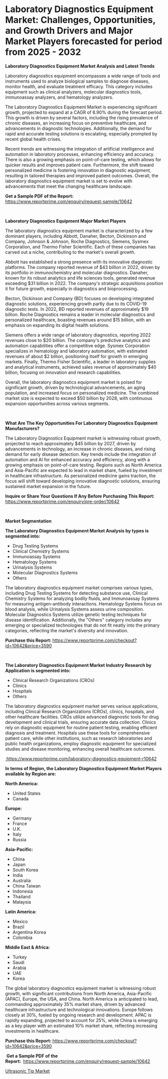 <p><h1>Laboratory Diagnostics Equipment Market: Challenges, Opportunities, and Growth Drivers and Major Market Players forecasted for period from 2025 - 2032</h1></p><p><strong>Laboratory Diagnostics Equipment Market Analysis and Latest Trends</strong></p>
<p><p>Laboratory diagnostics equipment encompasses a wide range of tools and instruments used to analyze biological samples to diagnose diseases, monitor health, and evaluate treatment efficacy. This category includes equipment such as clinical analyzers, molecular diagnostics tools, immunoassay analyzers, and hematology analyzers.</p><p>The Laboratory Diagnostics Equipment Market is experiencing significant growth, projected to expand at a CAGR of 8.90% during the forecast period. This growth is driven by several factors, including the rising prevalence of chronic diseases, an increasing focus on preventive healthcare, and advancements in diagnostic technologies. Additionally, the demand for rapid and accurate testing solutions is escalating, especially prompted by recent global health crises.</p><p>Recent trends are witnessing the integration of artificial intelligence and automation in laboratory processes, enhancing efficiency and accuracy. There is also a growing emphasis on point-of-care testing, which allows for quicker results and improves patient care. Furthermore, the shift toward personalized medicine is fostering innovation in diagnostic equipment, resulting in tailored therapies and improved patient outcomes. Overall, the laboratory diagnostics equipment market is set to evolve with advancements that meet the changing healthcare landscape.</p></p>
<p><strong>Get a Sample PDF of the Report:&nbsp;</strong> <a href="https://www.reportprime.com/enquiry/request-sample/10642?utm_campaign=3297&utm_medium=2&utm_source=Github&utm_content=ia&utm_term=20032025&utm_id=laboratory-diagnostics-equipment">https://www.reportprime.com/enquiry/request-sample/10642</a></p>
<p>&nbsp;</p>
<p><strong>Laboratory Diagnostics Equipment Major Market Players</strong></p>
<p><p>The laboratory diagnostics equipment market is characterized by a few dominant players, including Abbott, Danaher, Becton, Dickinson and Company, Johnson & Johnson, Roche Diagnostics, Siemens, Sysmex Corporation, and Thermo Fisher Scientific. Each of these companies has carved out a niche, contributing to the market's overall growth.</p><p>Abbott has established a strong presence with its innovative diagnostic platforms. The company reported revenue of $43 billion in 2022, driven by its portfolio in immunochemistry and molecular diagnostics. Danaher, known for its robust analytics and life sciences tools, generated revenue exceeding $31 billion in 2022. The company's strategic acquisitions position it for future growth, especially in diagnostics and bioprocessing.</p><p>Becton, Dickinson and Company (BD) focuses on developing integrated diagnostic solutions, experiencing growth partly due to its COVID-19 diagnostic tests. In 2022, BD reported revenues of approximately $19 billion. Roche Diagnostics remains a leader in molecular diagnostics and personalized healthcare, boasting revenues around $15 billion, with an emphasis on expanding its digital health solutions.</p><p>Siemens offers a wide range of laboratory diagnostics, reporting 2022 revenues close to $20 billion. The company's predictive analytics and automation capabilities offer a competitive edge. Sysmex Corporation specializes in hematology and laboratory automation, with estimated revenues of about $2 billion, positioning itself for growth in emerging markets. Finally, Thermo Fisher Scientific, a leader in laboratory supplies and analytical instruments, achieved sales revenue of approximately $40 billion, focusing on innovation and research capabilities.</p><p>Overall, the laboratory diagnostics equipment market is poised for significant growth, driven by technological advancements, an aging population, and increased focus on personalized medicine. The combined market size is expected to exceed $50 billion by 2028, with continuous expansion opportunities across various segments.</p></p>
<p>&nbsp;</p>
<p><strong>What Are The Key Opportunities For Laboratory Diagnostics Equipment Manufacturers?</strong></p>
<p><p>The Laboratory Diagnostics Equipment market is witnessing robust growth, projected to reach approximately $45 billion by 2027, driven by advancements in technology, an increase in chronic diseases, and rising demand for early disease detection. Key trends include the integration of automation and AI for enhanced accuracy and efficiency, along with a growing emphasis on point-of-care testing. Regions such as North America and Asia-Pacific are expected to lead in market share, fueled by investment in healthcare infrastructure. As personalized medicine gains traction, the focus will shift toward developing innovative diagnostic solutions, ensuring sustained market expansion in the future.</p></p>
<p><strong>Inquire or Share Your Questions If Any Before Purchasing This Report:</strong> <a href="https://www.reportprime.com/enquiry/pre-order/10642?utm_campaign=3297&utm_medium=2&utm_source=Github&utm_content=ia&utm_term=20032025&utm_id=laboratory-diagnostics-equipment">https://www.reportprime.com/enquiry/pre-order/10642</a></p>
<p>&nbsp;</p>
<p><strong>Market Segmentation</strong></p>
<p><strong>The Laboratory Diagnostics Equipment Market Analysis by types is segmented into:</strong></p>
<p><ul><li>Drug Testing Systems</li><li>Clinical Chemistry Systems</li><li>Immunoassay Systems</li><li>Hematology Systems</li><li>Urinalysis Systems</li><li>Molecular Diagnostics Systems</li><li>Others</li></ul></p>
<p><p>The laboratory diagnostics equipment market comprises various types, including Drug Testing Systems for detecting substance use, Clinical Chemistry Systems for analyzing bodily fluids, and Immunoassay Systems for measuring antigen-antibody interactions. Hematology Systems focus on blood analysis, while Urinalysis Systems assess urine composition. Molecular Diagnostics Systems utilize genetic testing techniques for disease identification. Additionally, the "Others" category includes any emerging or specialized technologies that do not fit neatly into the primary categories, reflecting the market's diversity and innovation.</p></p>
<p><strong>Purchase this Report:&nbsp;</strong><a href="https://www.reportprime.com/checkout?id=10642&price=3590&utm_campaign=3297&utm_medium=2&utm_source=Github&utm_content=ia&utm_term=20032025&utm_id=laboratory-diagnostics-equipment">https://www.reportprime.com/checkout?id=10642&price=3590</a></p>
<p>&nbsp;</p>
<p><strong>The Laboratory Diagnostics Equipment Market Industry Research by Application is segmented into:</strong></p>
<p><ul><li>Clinical Research Organizations (CROs)</li><li>Clinics</li><li>Hospitals</li><li>Others</li></ul></p>
<p><p>The laboratory diagnostics equipment market serves various applications, including Clinical Research Organizations (CROs), clinics, hospitals, and other healthcare facilities. CROs utilize advanced diagnostic tools for drug development and clinical trials, ensuring accurate data collection. Clinics rely on diagnostic equipment for routine patient testing, enabling efficient diagnosis and treatment. Hospitals use these tools for comprehensive patient care, while other institutions, such as research laboratories and public health organizations, employ diagnostic equipment for specialized studies and disease monitoring, enhancing overall healthcare outcomes.</p></p>
<p><a href="https://www.reportprime.com/laboratory-diagnostics-equipment-r10642?utm_campaign=3297&utm_medium=2&utm_source=Github&utm_content=ia&utm_term=20032025&utm_id=laboratory-diagnostics-equipment">&nbsp;https://www.reportprime.com/laboratory-diagnostics-equipment-r10642</a></p>
<p><strong>In terms of Region, the Laboratory Diagnostics Equipment Market Players available by Region are:</strong></p>
<p>
    <p> <strong> North America: </strong>
        <ul>
            <li>United States</li>
            <li>Canada</li>
        </ul>
        </p> 
    <p> <strong> Europe: </strong>
        <ul>
            <li>Germany</li>
            <li>France</li>
            <li>U.K.</li>
            <li>Italy</li>
            <li>Russia</li>
        </ul>
        </p> 
    <p> <strong> Asia-Pacific: </strong>
        <ul>
            <li>China</li>
            <li>Japan</li>
            <li>South Korea</li>
            <li>India</li>
            <li>Australia</li>
            <li>China Taiwan</li>
            <li>Indonesia</li>
            <li>Thailand</li>
            <li>Malaysia</li>
        </ul>
        </p> 
    <p> <strong> Latin America: </strong>
        <ul>
            <li>Mexico</li>
            <li>Brazil</li>
            <li>Argentina Korea</li>
            <li>Colombia</li>
        </ul>
        </p> 
    <p> <strong> Middle East & Africa: </strong>
        <ul>
            <li>Turkey</li>
            <li>Saudi</li>
            <li>Arabia</li>
            <li>UAE</li>
            <li>Korea</li>
        </ul>
    </p>
    </p>
<p><p>The global laboratory diagnostics equipment market is witnessing robust growth, with significant contributions from North America, Asia-Pacific (APAC), Europe, the USA, and China. North America is anticipated to lead, commanding approximately 35% market share, driven by advanced healthcare infrastructure and technological innovations. Europe follows closely at 30%, fueled by ongoing research and development. APAC is rapidly expanding, projected to account for 25%, while China is emerging as a key player with an estimated 10% market share, reflecting increasing investments in healthcare.</p></p>
<p><strong>Purchase this Report: </strong><a href="https://www.reportprime.com/checkout?id=10642&price=3590&utm_campaign=3297&utm_medium=2&utm_source=Github&utm_content=ia&utm_term=20032025&utm_id=laboratory-diagnostics-equipment">https://www.reportprime.com/checkout?id=10642&price=3590</a></p>
<p>&nbsp;<strong>Get a Sample PDF of the Report:&nbsp;&nbsp;</strong><a href="https://www.reportprime.com/enquiry/request-sample/10642?utm_campaign=3297&utm_medium=2&utm_source=Github&utm_content=ia&utm_term=20032025&utm_id=laboratory-diagnostics-equipment">https://www.reportprime.com/enquiry/request-sample/10642</a></p>
<p><strong></strong></p>
<p><p><a href="https://github.com/elodielamto06/Market-Research-Report-List-1/blob/main/ultrasonic-tip-market.md?utm_campaign=3297&utm_medium=2&utm_source=Github&utm_content=ia&utm_term=20032025&utm_id=laboratory-diagnostics-equipment">Ultrasonic Tip Market</a></p></p>